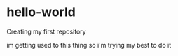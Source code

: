 # hello-world
Creating my first repository

im getting used to this thing so i'm trying my best to do it
